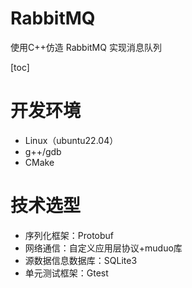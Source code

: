 # RabbitMQ
使用C++仿造 RabbitMQ 实现消息队列

[toc]

# 开发环境
- Linux（ubuntu22.04）
- g++/gdb
- CMake

# 技术选型
- 序列化框架：Protobuf
- 网络通信：自定义应用层协议+muduo库
- 源数据信息数据库：SQLite3
- 单元测试框架：Gtest